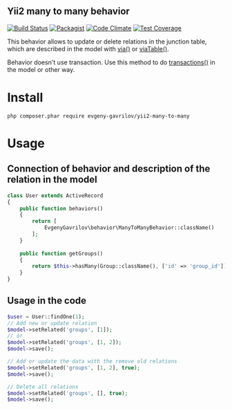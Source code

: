 Yii2 many to many behavior
------------------------
[![Build Status](https://travis-ci.org/EvgenyGavrilov/yii2-many-to-many.svg?branch=master)](https://travis-ci.org/EvgenyGavrilov/yii2-many-to-many)
[![Packagist](https://img.shields.io/packagist/l/doctrine/orm.svg)](https://packagist.org/packages/evgeny-gavrilov/yii2-many-to-many)
[![Code Climate](https://codeclimate.com/github/EvgenyGavrilov/yii2-many-to-many/badges/gpa.svg)](https://codeclimate.com/github/EvgenyGavrilov/yii2-many-to-many)
[![Test Coverage](https://codeclimate.com/github/EvgenyGavrilov/yii2-many-to-many/badges/coverage.svg)](https://codeclimate.com/github/EvgenyGavrilov/yii2-many-to-many)

This behavior allows to update or delete relations in the junction table, which are described in the model with
[via()](http://www.yiiframework.com/doc-2.0/yii-db-activerelationtrait.html#via%28%29-detail)
or
[viaTable()](http://www.yiiframework.com/doc-2.0/yii-db-activequery.html#viaTable%28%29-detail).

Behavior doesn't use transaction. Use this method to do [transactions()](http://www.yiiframework.com/doc-2.0/yii-db-activerecord.html#transactions%28%29-detail)
in the model or other way.

# Install
```
php composer.phar require evgeny-gavrilov/yii2-many-to-many
```

# Usage

## Connection of behavior and description of the relation in the model
```php
class User extends ActiveRecord
{
    public function behaviors()
    {
        return [
            EvgenyGavrilov\behavior\ManyToManyBehavior::className()
        ];
    }
    
    public function getGroups()
    {
        return $this->hasMany(Group::className(), ['id' => 'group_id'])->viaTable('user_group', ['user_id' => 'id']);
    }
}
```

## Usage in the code
```php
$user = User::findOne(1);
// Add new or update relation
$model->setRelated('groups', [1]);
// or
$model->setRelated('groups', [1, 2]);
$model->save();

// Add or update the data with the remove old relations
$model->setRelated('groups', [1, 2], true);
$model->save();

// Delete all relations
$model->setRelated('groups', [], true);
$model->save();
```